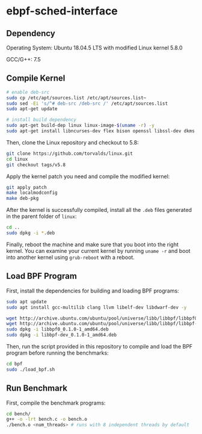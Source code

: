 # ebpf-sched-interface

## Dependency

Operating System: Ubuntu 18.04.5 LTS with modified Linux kernel 5.8.0

GCC/G++: 7.5


## Compile Kernel

```bash
# enable deb-src
sudo cp /etc/apt/sources.list /etc/apt/sources.list~
sudo sed -Ei 's/^# deb-src /deb-src /' /etc/apt/sources.list
sudo apt-get update

# install build dependency
sudo apt-get build-dep linux linux-image-$(uname -r) -y
sudo apt-get install libncurses-dev flex bison openssl libssl-dev dkms libelf-dev libudev-dev libpci-dev libiberty-dev autoconf fakeroot -y
```

Then, clone the Linux repository and checkout to 5.8:

```bash
git clone https://github.com/torvalds/linux.git
cd linux
git checkout tags/v5.8
```

Apply the kernel patch you need and compile the modified kernel:

```bash
git apply patch
make localmodconfig
make deb-pkg
```

After the kernel is successfully compiled, install all the  `.deb`  files generated in the parent folder of  `linux`:

```bash
cd ..
sudo dpkg -i *.deb
```

Finally, reboot the machine and make sure that you boot into the right kernel. You can examine your current kernel by running `uname -r` and boot into another kernel using `grub-reboot` with a reboot.


## Load BPF Program

First, install the dependencies for building and loading BPF programs:

```bash
sudo apt update
sudo apt install gcc-multilib clang llvm libelf-dev libdwarf-dev -y

wget http://archive.ubuntu.com/ubuntu/pool/universe/libb/libbpf/libbpf0_0.1.0-1_amd64.deb
wget http://archive.ubuntu.com/ubuntu/pool/universe/libb/libbpf/libbpf-dev_0.1.0-1_amd64.deb
sudo dpkg -i libbpf0_0.1.0-1_amd64.deb
sudo dpkg -i libbpf-dev_0.1.0-1_amd64.deb
```

Then, run the script provided in this repository to compile and load the BPF program before running the benchmarks:

```bash
cd bpf
sudo ./load_bpf.sh
```

## Run Benchmark

First, compile the benchmark programs:

```bash
cd bench/
g++ -o -lrt bench.c -o bench.o
./bench.o <num_threads> # runs with 8 independent threads by default
```
